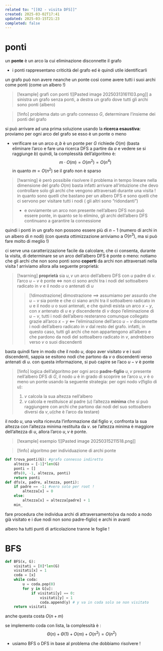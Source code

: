 ```yaml
---
related to: "[[02 - visita DFS]]"
created: 2025-03-02T17:41
updated: 2025-03-15T21:23
completed: false
---
```

# ponti
un **ponte** è un arco la cui eliminazione disconnette il grafo
- i ponti rappresentano criticità del grafo ed è quindi utile identificarli

un grafo può non avere neanche un ponte così come avere tutti i suoi archi come ponti (come un albero !)
>[!example] grafi con ponti
![[Pasted image 20250313161103.png]]
>a sinistra un grafo senza ponti, a destra un grafo dove tutti gli archi sono ponti (albero)

>[!info] problema
dato un grafo connesso $G$, determinare l’insieme dei ponti del grafo

si può arrivare ad una prima soluzione usando la **ricerca esaustiva**: proviamo per ogni arco del grafo se esso è un ponte o meno
- verificare se un arco ${a,b}$ è un ponte per $G$ richiede $O(m)$ (basta eliminare l’arco e fare una ricerca DFS a partire da $a$ e vedere se si raggiunge $b$)
quindi, la complessità dell’algoritmo è:
$$
m\cdot O(m) = O(m^2) = O(n^4)
$$
in quanto $m = O(n^2)$ se il grafo non è sparso
>[!warning] è però possibile risolvere il problema in tempo lineare nella dimensione del grafo $O(m)$
basta infatti arrivare all’intuizione che devo controllare solo gli archi che vengono attraversati durante una visita ! in quanto sono quelli che bastano per un albero DFS e sono quelli che ci servono per visitare tutti i nodi ( gli altri sono “ridondanti”)
>- e ovviamente un arco non presente nell’albero DFS non può essere ponte, in quanto se lo elimino, gli archi dell’albero DFS continuano a garantire la connessione

quindi i ponti in un grafo non possono essere più di $n-1$ (numero di archi in un albero di $n$ nodi) (con questa ottimizzazione arriviamo a $O(n^3)$, ma si può fare molto di meglio !)

ci serve una caratterizzazione facile da calcolare, che ci consenta, durante la visita, di determinare se un arco dell’albero DFS è ponte o meno: notiamo che gli archi che non sono ponti sono **coperti** da archi non attraversati nella visita !
arriviamo allora alla seguente proprietà:
>[!warning] **proprietà**
> sia ${u,v}$ un arco dell’albero DFS con $u$ padre di $v$. 
> l’arco $u-v$ è ponte $\iff$ non ci sono archi tra i nodi del sottoalbero radicato in $v$ e il nodo $u$ o antenati di $u$
>>[!dimostrazione] dimostrazione
>$\implies$
>assumiamo per assurdo che $u-v$ sia ponte e che ci siano archi tra il sottoalbero radicato in $u$ e il nodo $u$ o suoi antenati, e che quindi esista un arco $x-y$, con $x$ antenato di $u$ e $y$ discendente di $v$ 
>dopo l’eliminazione di $u-v$, tutti i nodi dell’albero resteranno comunque collegato grazie all’arco $x-y$
>$\impliedby$
>l’eliminazione dell’arco $u-v$ disconnette i nodi dell’albero radicato in $v$ dal resto del grafo. infatti, in questo caso, tutti gli archi che non appartengono all’albero e che pardono da nodi del sottoalbero radicato in $v$, andrebbero verso $v$ o suoi discendenti

basta quindi fare in modo che il nodo $u$, dopo aver visitato $v$ e i suoi discendenti, sappia se esitono nodi che partono da $v$ o discendenti verso antenati di $u$. con questa informazione, si può capire se l’aco $u-v$ è ponte
>[!info] logica dell’algoritmo
per ogni arco **padre-figlio** ${u,v}$ presente nell’albero DFS di $G$, il nodo $u$ è in grado di scoprire se l’arco ${u,v}$ è o meno un ponte usando la seguente strategia:
per ogni nodo $v$(figlio di $u$):
>1. $v$ calcola la sua altezza nell’albero
>2. $v$ calcola e restituisce al padre ($u$) l’altezza **minima** che si può raggiungere con archi che partono dai nodi del suo sottoalbero diversi da ${v,u}$(che è l’arco da testare)
>
il nodo $u$, una volta ricevuta l’informazione dal figlio $v$, confronta la sua altezza con l’altezza minima restituita da $v$. se l’altezza minima è maggiore dell’altezza di $u$, allora l’arco ${u,v}$ è ponte.

>[!example] esempio
![[Pasted image 20250315211518.png]]

>[!info] algoritmo per individuazione di archi ponte

```python
def trova_ponti(G): #grafo connesso indiretto
	altezza = [-1]*len(G)
	ponti = []
	dfs(0, -1, altezza, ponti)
	return ponti
def dfs(x, padre, altezza, ponti):
	if padre == -1: #vero solo per root !
		altezza[x] = 0
	else:
		altezza[x] = altezza[padre] + 1
	min_
```
fare procedura che individua archi di attraversamento(va da nodo a nodo già visitato e i due nodi non sono padre-figlio) e archi in avanti 

albero ha tutti punti di articolazione tranne le foglie ! 
# BFS
```python
def BFS(x, G):
	visitati = [0]*len(G)
	visitati[x] = 1
	coda = [x]
	while coda:
		u = coda.pop(0)
		for y in G[u]:
			if visitati[y] == 0:
				visitati[y] = 1
				coda.append(y) # y va in coda solo se non visitato
	return visitati	
```
 anche questa costa $O(n+m)$
 
 se implemento coda con lista, la complessità è :
 $$
 \Theta(n) + \Theta(1) + O(m) + O(n^2) = O(n^2)
 $$
 - usiamo BFS o DFS in base al problema che dobbiamo risolvere !
 